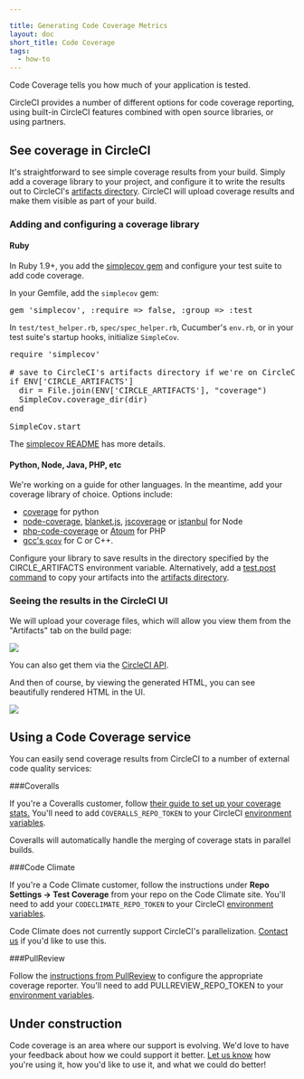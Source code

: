 ```yaml
---

title: Generating Code Coverage Metrics
layout: doc
short_title: Code Coverage
tags:
  - how-to
---
```


Code Coverage tells you how much of your application is tested.

CircleCI provides a number of different options for code coverage reporting,
using built-in CircleCI features combined with open source libraries,
or using partners.

## See coverage in CircleCI

It's straightforward to see simple coverage results from your build.
Simply add a coverage library to your project, and configure it to write the results out to CircleCI's [artifacts directory](/docs/build-artifacts).
CircleCI will upload coverage results and make them visible as part of your build.

### Adding and configuring a coverage library

#### Ruby

In Ruby 1.9+, you add the
[simplecov gem](https://github.com/colszowka/simplecov)
and configure your test suite to add code coverage.

In your Gemfile, add the `simplecov` gem:

<pre>
gem 'simplecov', :require => false, :group => :test
</pre>

In `test/test_helper.rb`, `spec/spec_helper.rb`,
Cucumber's `env.rb`,
or in your test suite's startup hooks, initialize `SimpleCov`.

<pre>
require 'simplecov'

# save to CircleCI's artifacts directory if we're on CircleCI
if ENV['CIRCLE_ARTIFACTS']
  dir = File.join(ENV['CIRCLE_ARTIFACTS'], "coverage")
  SimpleCov.coverage_dir(dir)
end

SimpleCov.start
</pre>

The [simplecov README](https://github.com/colszowka/simplecov#getting-started) has more details.

#### Python, Node, Java, PHP, etc

We're working on a guide for other languages.
In the meantime, add your coverage library of choice. Options include:

*   [coverage](https://pypi.python.org/pypi/coverage)
    for python
*   [node-coverage](https://github.com/piuccio/node-coverage),
    [blanket.js](https://github.com/alex-seville/blanket),
    [jscoverage](https://github.com/fishbar/jscoverage)
    or
    [istanbul](https://github.com/gotwarlost/istanbul)
    for Node
*   [php-code-coverage](https://github.com/sebastianbergmann/php-code-coverage)
    or
    [Atoum](https://github.com/atoum/atoum)
    for PHP
*   [gcc's `gcov`](http://gcc.gnu.org/onlinedocs/gcc/Gcov.html)
    for C or C++.

Configure your library to save results in the directory specified by the CIRCLE_ARTIFACTS environment variable.
Alternatively, add a [test.post command](/docs/configuration#tests)
to copy your artifacts into the [artifacts directory](/docs/build-artifacts).

### Seeing the results in the CircleCI UI

We will upload your coverage files, which will allow you view them from the "Artifacts"
tab on the build page:

![](asset://img/outer/docs/artifacts_listing.png)

You can also get them via the
[CircleCI API](https://circleci.com/docs/api#build-artifacts).

And then of course, by viewing the generated HTML,
you can see beautifully rendered HTML in the UI.

![](asset://img/outer/docs/coverage_example.png)

## Using a Code Coverage service

You can easily send coverage results from CircleCI to a number of external
code quality services:

###Coveralls

If you're a Coveralls customer, follow
[their guide to set up your coverage stats.](https://coveralls.io/docs)
You'll need to add `COVERALLS_REPO_TOKEN` to your CircleCI
[environment variables](https://circleci.com/docs/environment-variables).

Coveralls will automatically handle the merging of coverage stats in
parallel builds.

###Code Climate

If you're a Code Climate customer, follow the instructions under
**Repo Settings -> Test Coverage**
from your repo on the Code Climate site.
You'll need to add your `CODECLIMATE_REPO_TOKEN` to your CircleCI
[environment variables](https://circleci.com/docs/environment-variables).

Code Climate does not currently support CircleCI's parallelization.
[Contact us](mailto:sayhi@circleci.com) if you'd like to use this.

###PullReview

Follow the [instructions from PullReview](https://github.com/8thcolor/pullreview-coverage/blob/master/README.md)
to configure the appropriate coverage
reporter. You'll need to add PULLREVIEW_REPO_TOKEN to your
[environment variables](/docs/environment-variables).

## Under construction

Code coverage is an area where our support is evolving.
We'd love to have your feedback about how we could support it better.
[Let us know](mailto:sayhi@circleci.com)
how you're using it, how you'd like to use it, and what we could do better!
